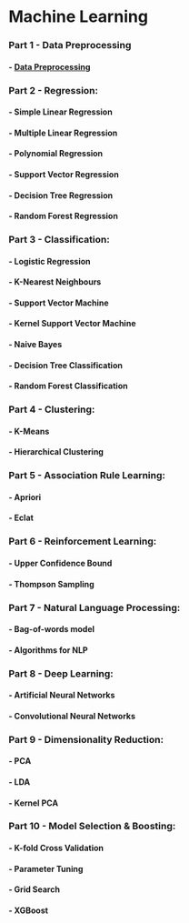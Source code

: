 # Machine Learning

### Part 1 - Data Preprocessing
#### - [Data Preprocessing](Data%20Preprocessing%20/Data_preprocessing_tools.ipynb) 
### Part 2 - Regression: 
#### - Simple Linear Regression 
#### - Multiple Linear Regression 
#### - Polynomial Regression 
#### - Support Vector Regression  
#### - Decision Tree Regression 
#### - Random Forest Regression
### Part 3 - Classification: 
#### - Logistic Regression 
#### - K-Nearest Neighbours
#### - Support Vector Machine 
#### - Kernel Support Vector Machine 
#### - Naive Bayes 
#### - Decision Tree Classification 
#### - Random Forest Classification
### Part 4 - Clustering: 
#### - K-Means 
#### - Hierarchical Clustering
### Part 5 - Association Rule Learning: 
#### - Apriori 
#### - Eclat
### Part 6 - Reinforcement Learning: 
#### - Upper Confidence Bound 
#### - Thompson Sampling
### Part 7 - Natural Language Processing: 
#### - Bag-of-words model 
#### - Algorithms for NLP
### Part 8 - Deep Learning: 
#### - Artificial Neural Networks 
#### - Convolutional Neural Networks
### Part 9 - Dimensionality Reduction: 
#### - PCA 
#### - LDA 
#### - Kernel PCA
### Part 10 - Model Selection & Boosting: 
#### - K-fold Cross Validation 
#### - Parameter Tuning 
#### - Grid Search 
#### - XGBoost

